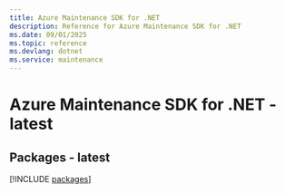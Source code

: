 ```yaml
---
title: Azure Maintenance SDK for .NET
description: Reference for Azure Maintenance SDK for .NET
ms.date: 09/01/2025
ms.topic: reference
ms.devlang: dotnet
ms.service: maintenance
---
```

# Azure Maintenance SDK for .NET - latest
## Packages - latest
[!INCLUDE [packages](maintenance-index.md)]